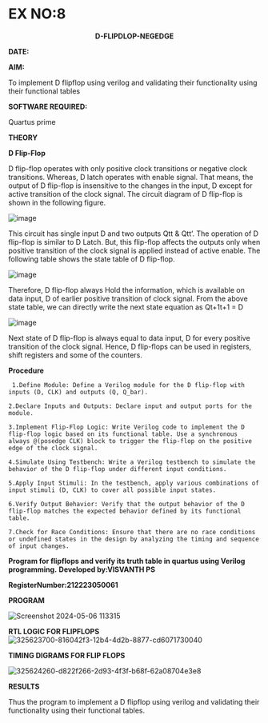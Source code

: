 # EX NO:8
<P align='center'> <b>D-FLIPDLOP-NEGEDGE</b>

**DATE:**

**AIM:**

To implement  D flipflop using verilog and validating their functionality using their functional tables

**SOFTWARE REQUIRED:**

Quartus prime

**THEORY**

**D Flip-Flop**

D flip-flop operates with only positive clock transitions or negative clock transitions. Whereas, D latch operates with enable signal. That means, the output of D flip-flop is insensitive to the changes in the input, D except for active transition of the clock signal. The circuit diagram of D flip-flop is shown in the following figure.

![image](https://github.com/naavaneetha/D-FLIPDLOP-NEGEDGE/assets/154305477/48c81fe8-bc3f-40e7-95e2-519fc155ad51)

This circuit has single input D and two outputs Qtt & Qtt’. The operation of D flip-flop is similar to D Latch. But, this flip-flop affects the outputs only when positive transition of the clock signal is applied instead of active enable. The following table shows the state table of D flip-flop.

![image](https://github.com/naavaneetha/D-FLIPDLOP-NEGEDGE/assets/154305477/e5f3fda7-68ec-4a3a-a0a4-cf6f9cc4ab55)

Therefore, D flip-flop always Hold the information, which is available on data input, D of earlier positive transition of clock signal. From the above state table, we can directly write the next state equation as Qt+1t+1 = D

![image](https://github.com/naavaneetha/D-FLIPDLOP-NEGEDGE/assets/154305477/8592c0d8-2917-4142-91b9-d6c30dd891d2)

Next state of D flip-flop is always equal to data input, D for every positive transition of the clock signal. Hence, D flip-flops can be used in registers, shift registers and some of the counters.

**Procedure**
```
 1.Define Module: Define a Verilog module for the D flip-flop with inputs (D, CLK) and outputs (Q, Q_bar).

2.Declare Inputs and Outputs: Declare input and output ports for the module.

3.Implement Flip-Flop Logic: Write Verilog code to implement the D flip-flop logic based on its functional table. Use a synchronous always @(posedge CLK) block to trigger the flip-flop on the positive edge of the clock signal.

4.Simulate Using Testbench: Write a Verilog testbench to simulate the behavior of the D flip-flop under different input conditions.

5.Apply Input Stimuli: In the testbench, apply various combinations of input stimuli (D, CLK) to cover all possible input states.

6.Verify Output Behavior: Verify that the output behavior of the D flip-flop matches the expected behavior defined by its functional table.

7.Check for Race Conditions: Ensure that there are no race conditions or undefined states in the design by analyzing the timing and sequence of input changes.
```

**Program for flipflops and verify its truth table in quartus using Verilog programming.**
**Developed by:VISVANTH PS**

**RegisterNumber:212223050061**

**PROGRAM**

![Screenshot 2024-05-06 113315](https://github.com/karuniya2005/D-FLIPDLOP-NEGEDGE/assets/161425769/92d09d61-07ed-4f89-a532-9103bda71ded)


**RTL LOGIC FOR FLIPFLOPS**
![325623700-816042f3-12b4-4d2b-8877-cd6071730040](https://github.com/karuniya2005/D-FLIPDLOP-NEGEDGE/assets/161425769/2bf826ba-cbc1-4fdf-ad56-8a874e78b4dc)


**TIMING DIGRAMS FOR FLIP FLOPS**

![325624260-d822f266-2d93-4f3f-b68f-62a08704e3e8](https://github.com/karuniya2005/D-FLIPDLOP-NEGEDGE/assets/161425769/077b4ced-3f89-4740-a308-68934a85c06d)


**RESULTS**

Thus the program to implement a D flipflop using verilog and validating their functionality using their functional tables.
